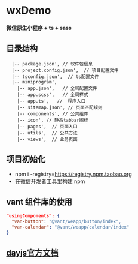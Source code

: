 # wxDemo

**微信原生小程序 + ts + sass**

## 目录结构

```
  |-- package.json', // 软件包信息
  |-- project.config.json',  // 项目配置文件
  |-- tsconfig.json',  // ts配置文件
  |-- miniprogram',
    |-- app.json',   // 全局配置文件
    |-- app.scss',   // 全局样式
    |-- app.ts',   //  程序入口
    |-- sitemap.json', // 页面匹配规则
    |-- components', // 公共组件
    |-- icon', // 静态tabbar图标
    |-- pages',  // 页面入口
    |-- utils',  // 公共方法
    |-- views',  // 业务页面
```

## 项目初始化

- npm i -registry=https://registry.npm.taobao.org
- 在微信开发者工具里构建 npm

## vant 组件库的使用

```json
"usingComponents": {
  "van-button": "@vant/weapp/button/index",
  "van-calendar": "@vant/weapp/calendar/index"
}
```
## [dayjs官方文档](https://dayjs.fenxianglu.cn/) 
